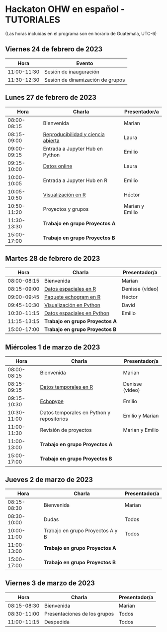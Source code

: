 # Hackaton OHW en español - TUTORIALES
(Las horas incluidas en el programa son en horario de Guatemala, UTC-6)

## Viernes 24 de febrero de 2023

| Hora |	Evento | 
| ------------- |--------|
|11:00-11:30|	Sesión de inauguración| 
|11:30-12:30| Sesión de dinamización de grupos| 

## Lunes 27 de febrero de 2023
 
| Hora |	Charla |	Presentador/a | 
| ------------- |-------- | ------------- |
|08:00-08:15|	Bienvenida|	Marian| 
|08:15-09:00|	[Reproducibilidad y ciencia abierta](https://github.com/Intercoonecta/tutoriales/tree/main/lunes/Ciencia_abierta/Ciencia_abierta.pdf) |	Laura |
|09:00-09:15| Entrada a Jupyter Hub en Python|	Emilio|
|09:15-10:00|	[Datos online](https://github.com/Intercoonecta/tutoriales/blob/main/lunes/datos_online.ipynb) |	Laura| 
|10:00-10:05| Entrada a Jupyter Hub en R|Emilio	|
|10:05-10:50|	[Visualización en R](https://github.com/Intercoonecta/tutoriales/blob/main/lunes/Visualizacion_en_R/Visualizacion_en_R.md)	|Héctor|
|10:50-11:20|	Proyectos y grupos|Marian y Emilio	|
|11:30-13:30| **Trabajo en grupo Proyectos A**| |
|15:00-17:00| **Trabajo en grupo Proyectos B**| |


## Martes 28 de febrero de 2023

|Hora|	Charla|	Presentador/a|
| ------------- |-------- | ------------- |
|08:00-08:15|	Bienvenida|	Marian|
|08:15-09:00|	[Datos espaciales en R](https://github.com/Intercoonecta/tutoriales/blob/main/martes/Dia2_Datos_espaciales_R/Dia2_Datos_espaciales_R.md)|	Denisse (vídeo)|
|09:00-09:45|	[Paquete echogram en R](https://github.com/Intercoonecta/tutoriales/blob/main/martes/El_paquete_echogram_R/echogramR.md)| 	Héctor|
|09:45-10:30|	[Visualización en Python](https://github.com/Intercoonecta/tutoriales/blob/main/martes/Dia2_Visualizacion_Python.pdf)|	David| 
|10:30-11:15|	[Datos espaciales en Python](https://github.com/Intercoonecta/tutoriales/blob/main/martes/datos_espaciales_python)| 	Emilio|
|11:15-13:15| **Trabajo en grupo Proyectos A**| |
|15:00-17:00| **Trabajo en grupo Proyectos B**| |


## Miércoles 1 de marzo de 2023

|Hora|	Charla|	Presentador/a|
| ------------- |-------- | ------------- |
|08:00-08:15|	Bienvenida|	Marian|
|08:15-09:15|	[Datos temporales en R](https://github.com/Intercoonecta/tutoriales/blob/main/miercoles/Dia3_Datos_temporales_R.md)|	Denisse (vídeo)|
|09:15-10:30|	[Echopype](https://github.com/Intercoonecta/tutoriales/blob/main/miercoles/acustica_python/echopype_procesamiento_ecosonar.ipynb)| 	Emilio |
|10:30-11:00| Datos temporales en Python y repositorios| 	Emilio y Marian |
|11:00-11:30| Revisión de proyectos| 	Marian y Emilio|
|11:00-13:00| **Trabajo en grupo Proyectos A**| |
|15:00-17:00| **Trabajo en grupo Proyectos B**| |


## Jueves 2 de marzo de 2023

|Hora|	Charla|	Presentador/a|
| ------------- |-------- | ------------- |
|08:15-08:30|	Bienvenida|	Marian|
|08:30-10:00|	Dudas|	Todos|
|10:00-11:00|	Trabajo en grupo Proyectos A y B|	Todos|
|11:00-13:00| **Trabajo en grupo Proyectos A**| |
|15:00-17:00| **Trabajo en grupo Proyectos B**| |


## Viernes 3 de marzo de 2023

|Hora|	Charla|	Presentador/a|
| ------------- |-------- | ------------- |
|08:15-08:30|	Bienvenida|	Marian|
|08:30-11:00|	Presentaciones de los grupos|	Todos|
|11:00-11:15|	Despedida|	Todos|




